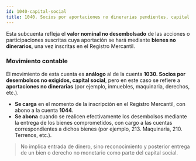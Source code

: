 ```yaml
---
id: 1040-capital-social
title: 1040. Socios por aportaciones no dinerarias pendientes, capital social
---
```


Esta subcuenta refleja el **valor nominal no desembolsado** de las acciones o participaciones suscritas cuya aportación se hará mediante **bienes no dinerarios**, una vez inscritas en el Registro Mercantil.

### Movimiento contable

El movimiento de esta cuenta es **análogo** al de la cuenta **1030. Socios por desembolsos no exigidos, capital social**, pero en este caso se refiere a **aportaciones no dinerarias** (por ejemplo, inmuebles, maquinaria, derechos, etc.).

- **Se carga** en el momento de la inscripción en el Registro Mercantil, con abono a la cuenta **1044**.
- **Se abona** cuando se realicen efectivamente los desembolsos mediante la entrega de los bienes comprometidos, con cargo a las cuentas correspondientes a dichos bienes (por ejemplo, 213. Maquinaria, 210. Terrenos, etc.).

> No implica entrada de dinero, sino reconocimiento y posterior entrega de un bien o derecho no monetario como parte del capital social.
